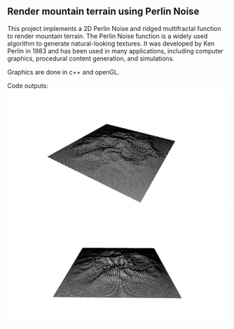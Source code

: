 ## Render mountain terrain using Perlin Noise

This project implements a 2D Perlin Noise and ridged multifractal function to render mountain terrain.
The Perlin Noise function is a widely used algorithm to generate natural-looking textures.
It was developed by Ken Perlin in 1983 and has been used in many applications,
including computer graphics, procedural content generation, and simulations.

Graphics are done in c++ and openGL.

Code outputs:
![image](textures/mountain1.png)
![image](textures/mountain2.png)
